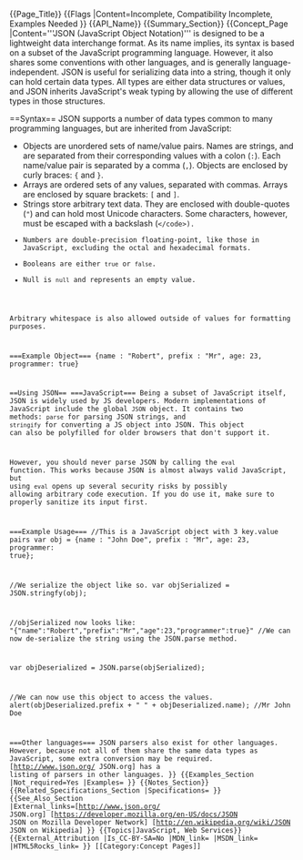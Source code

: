 {{Page_Title}}
{{Flags
|Content=Incomplete, Compatibility Incomplete, Examples Needed
}}
{{API_Name}}
{{Summary_Section}}
{{Concept_Page
|Content='''JSON (JavaScript Object Notation)''' is designed to be a lightweight data interchange format. As its name implies, its syntax is based on a subset of the JavaScript programming language. However, it also shares some conventions with other languages, and is generally language-independent. JSON is useful for serializing data into a string, though it only can hold certain data types. All types are either data structures or values, and JSON inherits JavaScript's weak typing by allowing the use of different types in those structures.

==Syntax==
JSON supports a number of data types common to many programming languages, but are inherited from JavaScript:
* Objects are unordered sets of name/value pairs. Names are strings, and are separated from their corresponding values with a colon (<code>:</code>). Each name/value pair is separated by a comma (<code>,</code>). Objects are enclosed by curly braces: <code>{</code> and <code>}</code>.
* Arrays are ordered sets of any values, separated with commas. Arrays are enclosed by square brackets: <code>[</code> and <code>]</code>.
* Strings store arbitrary text data. They are enclosed with double-quotes  (<code>"</code>) and can hold most Unicode characters. Some characters, however, must be escaped with a backslash (<code>\</code>).
* Numbers are double-precision floating-point, like those in JavaScript, excluding the octal and hexadecimal formats.
* Booleans are either <code>true</code> or <code>false</code>.
* Null is <code>null</code> and represents an empty value.

Arbitrary whitespace is also allowed outside of values for formatting purposes.

===Example Object===
  {name : "Robert", prefix : "Mr", age: 23, programmer: true}

==Using JSON==
===JavaScript===
Being a subset of JavaScript itself, JSON is widely used by JS developers. Modern implementations of JavaScript include the global <code>JSON</code> object. It contains two methods: <code>parse</code> for parsing JSON strings, and <code>stringify</code> for converting a JS object into JSON. This object can also be polyfilled for older browsers that don't support it.

However, you should never parse JSON by calling the <code>eval</code> function. This works because JSON is almost always valid JavaScript, but using <code>eval</code> opens up several security risks by possibly allowing arbitrary code execution. If you do use it, make sure to properly sanitize its input first.

===Example Usage===
   //This is a JavaScript object with 3 key.value pairs
   var obj = {name : "John Doe", prefix : "Mr", age: 23, programmer: true};

   //We serialize the object like so.
   var objSerialized = JSON.stringfy(obj);

   //objSerialized now looks like: "{"name":"Robert","prefix":"Mr","age":23,"programmer":true}"
   //We can now de-serialize the string using the JSON.parse method.

   var objDeserialized = JSON.parse(objSerialized);

   //We can now use this object to access the values.
   alert(objDeserialized.prefix + " " + objDeserialized.name); //Mr John Doe
   
===Other languages===
JSON parsers also exist for other languages. However, because not all of them share the same data types as JavaScript, some extra conversion may be required. [http://www.json.org/ JSON.org] has a listing of parsers in other languages.
}}
{{Examples_Section
|Not_required=Yes
|Examples=
}}
{{Notes_Section}}
{{Related_Specifications_Section
|Specifications=
}}
{{See_Also_Section
|External_links=[http://www.json.org/ JSON.org]
[https://developer.mozilla.org/en-US/docs/JSON JSON on Mozilla Developer Network]
[http://en.wikipedia.org/wiki/JSON JSON on Wikipedia]
}}
{{Topics|JavaScript, Web Services}}
{{External_Attribution
|Is_CC-BY-SA=No
|MDN_link=
|MSDN_link=
|HTML5Rocks_link=
}}
[[Category:Concept Pages]]